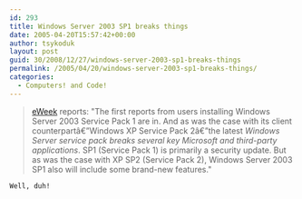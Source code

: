 ```yaml
---
id: 293
title: Windows Server 2003 SP1 breaks things
date: 2005-04-20T15:57:42+00:00
author: tsykoduk
layout: post
guid: 30/2008/12/27/windows-server-2003-sp1-breaks-things
permalink: /2005/04/20/windows-server-2003-sp1-breaks-things/
categories:
  - Computers! and Code!
---
```

<blockquote><a href="http://www.eweek.com/article2/0,1759,1788008,00.asp">eWeek</a> reports: "The first reports from users installing Windows Server 2003 Service Pack 1 are in. And as was the case with its client counterpartâ€”Windows XP Service Pack 2â€”the latest <em>Windows Server service pack breaks several key Microsoft and third-party applications</em>. <span class="caps">SP1</span> (Service Pack 1) is primarily a security update. But as was the case with <span class="caps">XP SP2</span> (Service Pack 2), Windows Server 2003 <span class="caps">SP1</span> also will include some brand-new features."</blockquote>

	Well, duh!